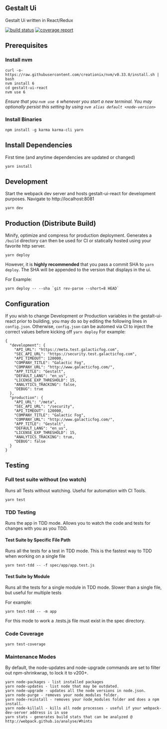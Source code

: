 ## Gestalt Ui
Gestalt Ui written in React/Redux

[![build status](https://gitlab.com/galacticfog/gestalt-ui-react/badges/develop/build.svg)](https://gitlab.com/galacticfog/gestalt-ui-react/commits/develop)
[![coverage report](https://gitlab.com/galacticfog/gestalt-ui-react/badges/develop/coverage.svg)](https://gitlab.com/galacticfog/gestalt-ui-react/commits/develop)
## Prerequisites
### Install nvm
```
curl -o- https://raw.githubusercontent.com/creationix/nvm/v0.33.0/install.sh | bash
nvm install 6
cd gestalt-ui-react
nvm use 6
```
*Ensure that you `nvm use 6` whenever you start a new terminal. You may optionally persist this setting by using `nvm alias default <node-version>`*

### Install Binaries
```
npm install -g karma karma-cli yarn
```

## Install Dependencies
First time (and anytime dependencies are updated or changed)
```
yarn install
```
## Development
Start the webpack dev server and hosts gestalt-ui-react for development purposes. Navigate to http://localhost:8081
```
yarn dev
```

## Production (Distribute Build)
Minify, optimize and compress for production deployment. Generates a `/build` directory can then be used for CI or statically hosted using your favorite http server.
```
yarn deploy
```

However, it is **highly recommended** that you pass a commit SHA to `yarn deploy`. The SHA will be appended to the version that displays in the ui.

For Example:
```
yarn deploy -- --sha `git rev-parse --short=8 HEAD`
```

## Configuration
If you wish to change Development or Production variables in the gestalt-ui-react prior to building, you may do so by editing the following lines in `config.json`.
Otherwise, `config.json` can be automed via CI to inject the correct values before kicking off `yarn deploy`
For example:
```
{
  "development": {
    "API_URL": "https://meta.test.galacticfog.com",
    "SEC_API_URL": "https://security.test.galacticfog.com",
    "API_TIMEOUT": 120000,
    "COMPANY_TITLE": "Galactic Fog",
    "COMPANY_URL": "http://www.galacticfog.com/",
    "APP_TITLE": "Gestalt",
    "DEFAULT_LANG": "en_us",
    "LICENSE_EXP_THRESHOLD": 15,
    "ANALYTICS_TRACKING": false,
    "DEBUG": true
  },
  "production": {
    "API_URL": "/meta",
    "SEC_API_URL": "/security",
    "API_TIMEOUT": 120000,
    "COMPANY_TITLE": "Galactic Fog",
    "COMPANY_URL": "http://www.galacticfog.com/",
    "APP_TITLE": "Gestalt",
    "DEFAULT_LANG": "en_us",
    "LICENSE_EXP_THRESHOLD": 15,
    "ANALYTICS_TRACKING": true,
    "DEBUG": false
  }
}
```

## Testing
### Full test suite without (no watch)
Runs all Tests without watching. Useful for automation with CI Tools.
```
yarn test
```

### TDD Testing
Runs the app in TDD mode. Allows you to watch the code and tests for changes with you as you TDD.

#### Test Suite by Specific File Path
Runs all the tests for a test in TDD mode. This is the fastest way to TDD when working on a single file
```
yarn test-tdd -- -f spec/app/app.test.js
```

#### Test Suite by Module
Runs all the tests for a single module in TDD mode. Slower than a single file, but useful for multiple tests

For example:
```
yarn test-tdd -- -m app
```
For this mode to work a <module>.tests.js file must exist in the spec directory.

### Code Coverage
```
yarn test-coverage
```

### Maintenance Modes

By default, the node-updates and node-upgrade commands are set to filter out npm-shrinkwrap, to lock it to v200+.
```
yarn node-packages - list installed packages
yarn node-updates - list node that may be outdated.
yarn node-upgrade - updates all the node versions in node.json.
yarn node-purge - removes your node_modules folder.
yarn node-reinstall - removes your node_modules folder and does a npm install.
yarn node-killall - kills all node processes - useful if your webpack-dev-server address is in use
yarn stats - generates build stats that can be analyzed @ http://webpack.github.io/analyse/#hints
```